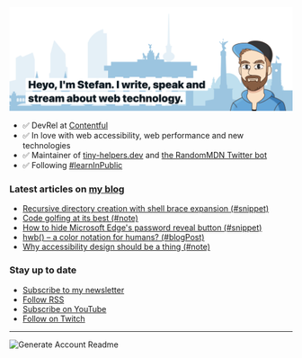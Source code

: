 <img alt="Heyo, I'm Stefan. I write and speak about web technology." src="https://raw.githubusercontent.com/stefanjudis/stefanjudis/main/screenshot.png">

- ✅ DevRel at [Contentful](https://www.contentful.com)
- ✅ In love with web accessibility, web performance and new technologies
- ✅ Maintainer of [tiny-helpers.dev](https://tiny-helpers.dev) and [the RandomMDN Twitter bot](https://twitter.com/randomMDN)
- ✅ Following [#learnInPublic](https://www.stefanjudis.com/today-i-learned/)
### Latest articles on [my blog](https://www.stefanjudis.com)

<!-- BLOG-POST-LIST:START -->
- [Recursive directory creation with shell brace expansion &lpar;#snippet&rpar;](https://www.stefanjudis.com/snippets/recursive-directory-creation-with-shell-brace-expansion/)
- [Code golfing at its best &lpar;#note&rpar;](https://www.stefanjudis.com/notes/code-golfing-at-its-best/)
- [How to hide Microsoft Edge&#39;s password reveal button &lpar;#snippet&rpar;](https://www.stefanjudis.com/snippets/how-to-hide-microsoft-edges-password-reveal-button/)
- [hwb&lpar;&rpar; – a color notation for humans? &lpar;#blogPost&rpar;](https://www.stefanjudis.com/blog/hwb-a-color-notation-for-humans/)
- [Why accessibility design should be a thing &lpar;#note&rpar;](https://www.stefanjudis.com/notes/why-accessibility-design-should-be-a-thing/)
<!-- BLOG-POST-LIST:END -->

### Stay up to date

- [Subscribe to my newsletter](https://www.stefanjudis.com/newsletter/)
- [Follow RSS](https://www.stefanjudis.com/feeds/)
- [Subscribe on YouTube](https://youtube.com/c/stefanjudis)
- [Follow on Twitch](https://www.twitch.tv/stefanjudis)

---

![Generate Account Readme](https://github.com/stefanjudis/stefanjudis/workflows/Generate%20Account%20Readme/badge.svg)
